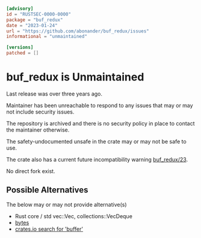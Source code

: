 ```toml
[advisory]
id = "RUSTSEC-0000-0000"
package = "buf_redux"
date = "2023-01-24"
url = "https://github.com/abonander/buf_redux/issues"
informational = "unmaintained"

[versions]
patched = []
```

# buf_redux is Unmaintained

Last release was over three years ago.

Maintainer has been unreachable to respond to any issues that may or may not include security issues.

The repository is archived and there is no security policy in place to contact the maintainer otherwise.

The safety-undocumented unsafe in the crate may or may not be safe to use.

The crate also has a current future incompatibility warning [buf_redux/23](https://github.com/abonander/buf_redux/issues/23).

No direct fork exist.

## Possible Alternatives

The below may or may not provide alternative(s)

- Rust core / std vec::Vec, collections::VecDeque
- [bytes](https://crates.io/crates/bytes)
- [crates.io search for 'buffer'](https://crates.io/keywords/buffer)
